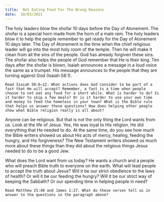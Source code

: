 ```yaml
---
title:  Not Eating Food For The Wrong Reasons 
date:  10/03/2021
---
```


The holy leaders blow the shofar 10 days before the Day of Atonement. The shofar is a special horn made from the horn of a male ram. The holy leaders blow it to help the people remember to get ready for the Day of Atonement 10 days later. The Day of Atonement is the time when the chief religious leader will go into the most holy room of the temple. Then he will make it clean from all the sins of the people. God has already forgiven these sins. The shofar also helps the people of God remember that He is their king. Ten days after the shofar is blown, Isaiah announces a message in a loud voice the same as a trumpet. His message announces to the people that they are turning against God (Isaiah 58:1).

`Read Isaiah 58:6–12. What actions does God consider to be part of a fast that He will accept? Remember, a fast is a time when people choose to not eat any food for a short while. What is harder to do? Is it harder to skip a few meals? Or is it harder to use your own time and money to feed the homeless in your town? What is the Bible rule that helps us answer these questions? How does helping other people show what Bible religion really is all about?`

Anyone can be religious. But that is not the only thing the Lord wants from us. Look at the life of Jesus. Yes, He was loyal to His religion. He did everything that He needed to do. At the same time, do you see how much the Bible writers showed us about His acts of mercy, healing, feeding the hungry, and His forgiveness? The New Testament writers showed us much more about these things than they did about the religious things Jesus needed to do to be a good Jew.

What does the Lord want from us today? He wants a church and a people who will preach Bible truth to everyone on the earth. What will lead people to accept the truth about Jesus? Will it be our strict obedience to the laws of health? Or will it be our feeding the hungry? Will it be our strict way of keeping the Sabbath? Or our spending time in helping people in need?

`Read Matthew 25:40 and James 1:27. What do these verses tell us in answer to the questions in the paragraph above?`